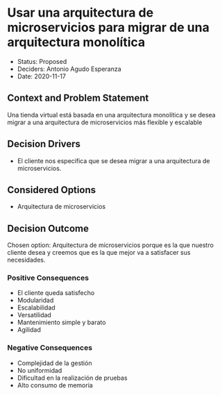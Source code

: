 # Usar una arquitectura de microservicios para migrar de una arquitectura monolítica

* Status: Proposed <!-- optional -->
* Deciders: Antonio Agudo Esperanza <!-- optional -->
* Date: 2020-11-17 <!-- optional -->

## Context and Problem Statement

Una tienda virtual está basada en una arquitectura monolítica y se desea migrar a una arquitectura de microservicios más flexible y escalable

## Decision Drivers <!-- optional -->

* El cliente nos especifica que se desea migrar a una arquitectura de microservicios.

## Considered Options

* Arquitectura de microservicios

## Decision Outcome

Chosen option: Arquitectura de microservicios porque es la que nuestro cliente desea y creemos que es la que mejor va a satisfacer sus necesidades.

### Positive Consequences <!-- optional -->

* El cliente queda satisfecho
* Modularidad
* Escalabilidad
* Versatilidad
* Mantenimiento simple y barato
* Agilidad

### Negative Consequences <!-- optional -->

* Complejidad de la gestión 
* No uniformidad
* Dificultad en la realización de pruebas
* Alto consumo de memoria

